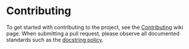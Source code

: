 Contributing
===

To get started with contributing to the project, see the [Contributing](https://github.com/radremedy/radremedy/wiki/Contributing) wiki page.  When submitting a pull request, please observe all documented standards such as the [docstring policy](https://github.com/radremedy/radremedy/wiki/Docstring-Policy).
